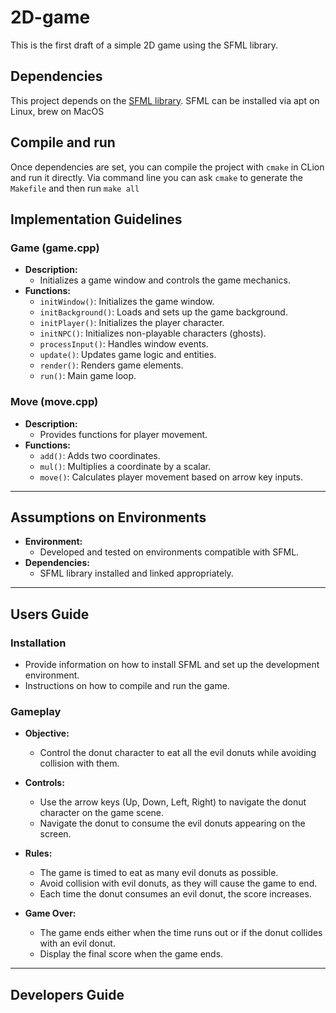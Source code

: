 # 2D-game
This is the first draft of a simple 2D game using the SFML library.

## Dependencies
This project depends on the [SFML library](https://www.sfml-dev.org/index.php). SFML can be installed via apt on Linux, brew on MacOS  

## Compile and run
Once dependencies are set, you can compile the project with `cmake` in CLion and run it directly. Via command line you can ask `cmake` to generate the `Makefile` and then run `make all`
## Implementation Guidelines

### Game (game.cpp)
- **Description:** 
  - Initializes a game window and controls the game mechanics.
- **Functions:**
  - `initWindow()`: Initializes the game window.
  - `initBackground()`: Loads and sets up the game background.
  - `initPlayer()`: Initializes the player character.
  - `initNPC()`: Initializes non-playable characters (ghosts).
  - `processInput()`: Handles window events.
  - `update()`: Updates game logic and entities.
  - `render()`: Renders game elements.
  - `run()`: Main game loop.

### Move (move.cpp)
- **Description:**
  - Provides functions for player movement.
- **Functions:**
  - `add()`: Adds two coordinates.
  - `mul()`: Multiplies a coordinate by a scalar.
  - `move()`: Calculates player movement based on arrow key inputs.

---

## Assumptions on Environments

- **Environment:** 
  - Developed and tested on environments compatible with SFML.
- **Dependencies:**
  - SFML library installed and linked appropriately.

---

## Users Guide

### Installation
- Provide information on how to install SFML and set up the development environment.
- Instructions on how to compile and run the game.

### Gameplay
- **Objective:** 
  - Control the donut character to eat all the evil donuts while avoiding collision with them.

- **Controls:** 
  - Use the arrow keys (Up, Down, Left, Right) to navigate the donut character on the game scene.
  - Navigate the donut to consume the evil donuts appearing on the screen.

- **Rules:** 
  - The game is timed to eat as many evil donuts as possible.
  - Avoid collision with evil donuts, as they will cause the game to end.
  - Each time the donut consumes an evil donut, the score increases.

- **Game Over:** 
  - The game ends either when the time runs out or if the donut collides with an evil donut.
  - Display the final score when the game ends.

---

## Developers Guide

